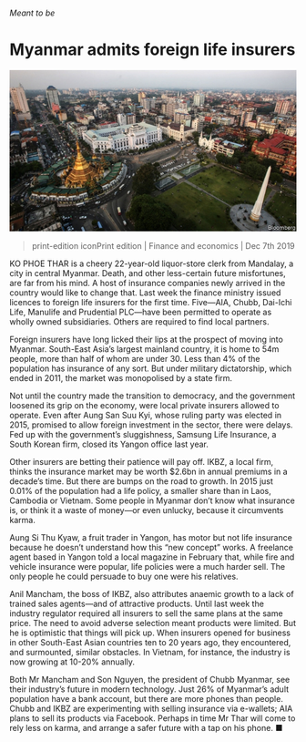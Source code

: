 ###### Meant to be

# Myanmar admits foreign life insurers 

![image](images/20191207_fnp501_0.jpg) 

> print-edition iconPrint edition | Finance and economics | Dec 7th 2019 

KO PHOE THAR is a cheery 22-year-old liquor-store clerk from Mandalay, a city in central Myanmar. Death, and other less-certain future misfortunes, are far from his mind. A host of insurance companies newly arrived in the country would like to change that. Last week the finance ministry issued licences to foreign life insurers for the first time. Five—AIA, Chubb, Dai-Ichi Life, Manulife and Prudential PLC—have been permitted to operate as wholly owned subsidiaries. Others are required to find local partners. 

Foreign insurers have long licked their lips at the prospect of moving into Myanmar. South-East Asia’s largest mainland country, it is home to 54m people, more than half of whom are under 30. Less than 4% of the population has insurance of any sort. But under military dictatorship, which ended in 2011, the market was monopolised by a state firm. 

Not until the country made the transition to democracy, and the government loosened its grip on the economy, were local private insurers allowed to operate. Even after Aung San Suu Kyi, whose ruling party was elected in 2015, promised to allow foreign investment in the sector, there were delays. Fed up with the government’s sluggishness, Samsung Life Insurance, a South Korean firm, closed its Yangon office last year.  

Other insurers are betting their patience will pay off. IKBZ, a local firm, thinks the insurance market may be worth $2.6bn in annual premiums in a decade’s time. But there are bumps on the road to growth. In 2015 just 0.01% of the population had a life policy, a smaller share than in Laos, Cambodia or Vietnam. Some people in Myanmar don’t know what insurance is, or think it a waste of money—or even unlucky, because it circumvents karma. 

Aung Si Thu Kyaw, a fruit trader in Yangon, has motor but not life insurance because he doesn’t understand how this “new concept” works. A freelance agent based in Yangon told a local magazine in February that, while fire and vehicle insurance were popular, life policies were a much harder sell. The only people he could persuade to buy one were his relatives. 

Anil Mancham, the boss of IKBZ, also attributes anaemic growth to a lack of trained sales agents—and of attractive products. Until last week the industry regulator required all insurers to sell the same plans at the same price. The need to avoid adverse selection meant products were limited. But he is optimistic that things will pick up. When insurers opened for business in other South-East Asian countries ten to 20 years ago, they encountered, and surmounted, similar obstacles. In Vietnam, for instance, the industry is now growing at 10-20% annually. 

Both Mr Mancham and Son Nguyen, the president of Chubb Myanmar, see their industry’s future in modern technology. Just 26% of Myanmar’s adult population have a bank account, but there are more phones than people. Chubb and IKBZ are experimenting with selling insurance via e-wallets; AIA plans to sell its products via Facebook. Perhaps in time Mr Thar will come to rely less on karma, and arrange a safer future with a tap on his phone. ■ 

